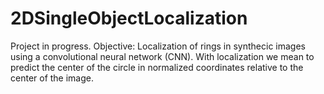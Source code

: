 # 2DSingleObjectLocalization
Project in progress. Objective: Localization of rings in synthecic images using a convolutional neural network (CNN). With localization we mean to predict the center of the circle in normalized coordinates relative to the center of the image. 
